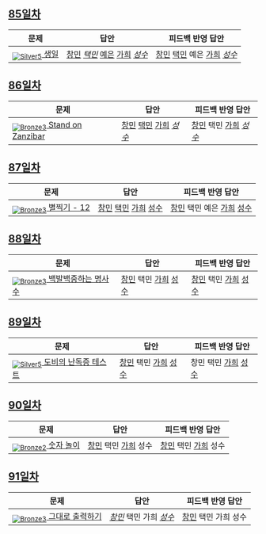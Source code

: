 [Unrated]: https://user-images.githubusercontent.com/33937365/126247607-85783912-c11a-4d50-ac36-8cc7dcb75cd2.png
[Bronze5]: https://user-images.githubusercontent.com/33937365/126247611-e362d727-17a4-4737-a232-5827e185ab7c.png
[Bronze4]: https://user-images.githubusercontent.com/33937365/126247612-89cbc675-e1d4-43a2-950b-1cb014dca697.png
[Bronze3]: https://user-images.githubusercontent.com/33937365/126247613-b8408610-7bc4-40f8-804f-a30a45ddbb68.png
[Bronze2]: https://user-images.githubusercontent.com/33937365/126247614-d85dc6ff-a520-4c00-82bd-eb593b156bd8.png
[Bronze1]: https://user-images.githubusercontent.com/33937365/126247616-04b2ab30-9891-4b7b-8cb4-38e99b97e834.png
[Silver5]: https://user-images.githubusercontent.com/33937365/126247618-38c5c905-672b-4d75-808e-8a7d45ea577d.png
[Silver4]: https://user-images.githubusercontent.com/33937365/126247620-ba2d1b96-b0aa-4b88-80c5-71569c69bbc3.png
[Silver3]: https://user-images.githubusercontent.com/33937365/126247621-1b55b7f4-3a79-4348-8a63-f00c1813853e.png
[Silver2]: https://user-images.githubusercontent.com/33937365/126247622-a83b30a9-6618-4593-b775-6f6730afd3f6.png
[Silver1]: https://user-images.githubusercontent.com/33937365/126247625-8d82f8ab-6f95-4ef8-a243-be31f548596e.png

## [85일차](Day85)

| 문제                 | 답안 | 피드백 반영 답안 |
| -------------------- | ---- | ---------------- |
| [<sub>![Silver5]</sub> 생일](https://www.acmicpc.net/problem/5635) | [창민](Day85/kcm_5635.java) *[택민](Day85/jtm_5635.java)* [예은](Day85/lye_5635.py) [가희](Day85/kkh_5635.java) *[성수](Day85/ass_5635.java)* | [창민](Day85/kcm_5635.java) [택민](Day85/jtm_5635.java) 예은 [가희](Day85/kkh_5635.java) *[성수](Day85/ass_5635.java)*             |

## [86일차](Day86)

| 문제                 | 답안 | 피드백 반영 답안 |
| -------------------- | ---- | ---------------- |
| [<sub>![Bronze3]</sub> Stand on Zanzibar](https://www.acmicpc.net/problem/11636) | [창민](Day86/kcm_11636.java) [택민](Day86/jtm_11636.java) [가희](Day86/kkh_11636.java) *[성수](Day86/ass_11636.java)* | [창민](Day86/kcm_11636.java) 택민 [가희](Day86/kkh_11636.java) *[성수](Day86/ass_11636.java)*             |

## [87일차](Day87)

| 문제                 | 답안 | 피드백 반영 답안 |
| -------------------- | ---- | ---------------- |
| [<sub>![Bronze3]</sub> 별찍기 - 12](https://www.acmicpc.net/problem/2522) | [창민](Day87/kcm_2522.java) [택민](Day87/jtm_2522.java) [가희](Day87/kkh_2522.java) [성수](Day87/ass_2522.java) | [창민](Day87/kcm_2522.java) 택민 예은 [가희](Day87/kkh_2522.java) [성수](Day87/ass_2522.java)             |

## [88일차](Day88)

| 문제                 | 답안 | 피드백 반영 답안 |
| -------------------- | ---- | ---------------- |
[<sub>![Bronze3]</sub> 백발백중하는 명사수](https://www.acmicpc.net/problem/22938) | [창민](Day88/kcm_22938.java) 택민 [가희](Day88/kkh_22938.java) [성수](Day88/ass_22938.java) | [창민](Day88/kcm_22938.java) 택민 [가희](Day88/kkh_22938.java) [성수](Day88/ass_22938.java)             |

## [89일차](Day89)

| 문제                 | 답안 | 피드백 반영 답안 |
| -------------------- | ---- | ---------------- |
| [<sub>![Silver5]</sub> 도비의 난독증 테스트](https://www.acmicpc.net/problem/2204) | [창민](Day89/kcm_2204.java) 택민 [가희](Day89/kkh_2204.java) [성수](Day89/ass_2204.java) | 창민 택민 [가희](Day89/kkh_2204.java) [성수](Day89/ass_2204.java)             |

## [90일차](Day90)

| 문제                 | 답안 | 피드백 반영 답안 |
| -------------------- | ---- | ---------------- |
| [<sub>![Bronze2]</sub> 숫자 놀이](https://www.acmicpc.net/problem/2145) | [창민](Day90/kcm_2145.java) 택민 [가희](Day90/kkh_2145.java) 성수 | [창민](Day90/kcm_2145.java) 택민 [가희](Day90/kkh_2145.java) 성수             |

## [91일차](Day91)

| 문제                 | 답안 | 피드백 반영 답안 |
| -------------------- | ---- | ---------------- |
| [<sub>![Bronze3]</sub> 그대로 출력하기](https://www.acmicpc.net/problem/11718) | *[창민](Day91/kcm_11718.java)* 택민 가희 *[성수](Day91/ass_11718.java)* | [창민](Day91/kcm_11718.java) 택민 가희 성수             |
